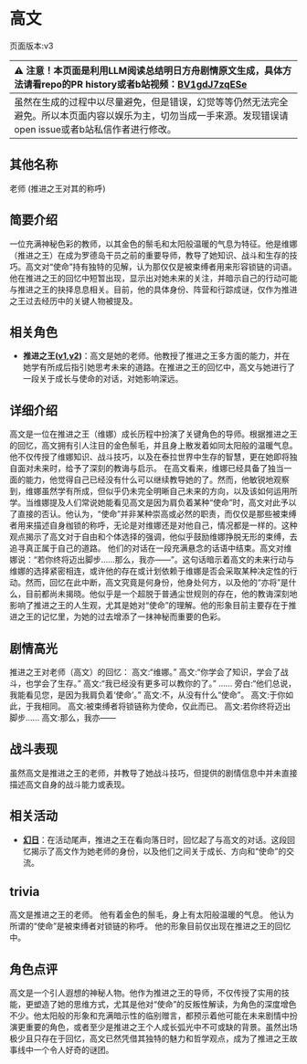 # 高文
页面版本:v3
 

| :warning: 注意！本页面是利用LLM阅读总结明日方舟剧情原文生成，具体方法请看repo的PR history或者b站视频：[BV1gdJ7zqESe](https://www.bilibili.com/video/BV1gdJ7zqESe/)         |
|:----------------------------|
| 虽然在生成的过程中以尽量避免，但是错误，幻觉等等仍然无法完全避免。所以本页面内容以娱乐为主，切勿当成一手来源。发现错误请open issue或者b站私信作者进行修改。|



## 其他名称
老师 (推进之王对其的称呼)
## 简要介绍
一位充满神秘色彩的教师，以其金色的鬃毛和太阳般温暖的气息为特征。他是维娜（推进之王）在成为罗德岛干员之前的重要导师，教导了她知识、战斗和生存的技巧。高文对“使命”持有独特的见解，认为那仅仅是被束缚者用来形容锁链的词语。他在推进之王的回忆中短暂出现，显示出对她未来的关注，并暗示自己的行动可能与推进之王的抉择息息相关。目前，他的具体身份、阵营和行踪成谜，仅作为推进之王过去经历中的关键人物被提及。
## 相关角色
-   **推进之王([v1](../chars/char_112_siege.md),[v2](char_112_siege.md))**：高文是她的老师。他教授了推进之王多方面的能力，并在她学有所成后指引她思考未来的道路。在推进之王的回忆中，高文与她进行了一段关于成长与使命的对话，对她影响深远。
## 详细介绍
高文是一位在推进之王（维娜）成长历程中扮演了关键角色的导师。根据推进之王的回忆，高文拥有引人注目的金色鬃毛，并且身上散发着如同太阳般的温暖气息。他不仅传授了维娜知识、战斗技巧，以及在泰拉世界中生存的智慧，更在她即将独自面对未来时，给予了深刻的教诲与启示。
在高文看来，维娜已经具备了独当一面的能力，他觉得自己已经没有什么可以继续教导她的了。然而，他敏锐地观察到，维娜虽然学有所成，但似乎仍未完全明晰自己未来的方向，以及该如何运用所学。当维娜提及人们常说她能看见高文是因为肩负着某种“使命”时，高文对此予以了直接的否认。他认为，“使命”并非某种崇高或必然的职责，而仅仅是那些被束缚者用来描述自身枷锁的称呼，无论是对维娜还是对他自己，情况都是一样的。这种观点揭示了高文对于自由和个体选择的强调，他似乎鼓励维娜挣脱无形的束缚，去追寻真正属于自己的道路。
他们的对话在一段充满悬念的话语中结束。高文对维娜说：“若你终将迈出脚步......那么，我亦——”。这句话暗示着高文的未来行动与维娜的选择紧密相连，或许他的存在或计划依赖于维娜是否会采取某种决定性的行动。然而，回忆在此中断，高文究竟是何身份，他身处何方，以及他的“亦将”是什么，目前都尚未揭晓。他似乎是一个超脱于普通尘世规则的存在，他的教诲深刻地影响了推进之王的人生观，尤其是她对“使命”的理解。他的形象目前主要存在于推进之王的记忆里，为她的过去增添了一抹神秘而重要的色彩。
## 剧情高光
推进之王对老师（高文）的回忆：
高文:“维娜。”
高文:“你学会了知识，学会了战斗，也学会了生存。”
高文:“我已经没有更多可以教你的了。”
......
旁白:“他们总说，我能看见您，是因为我肩负着‘使命’。”
高文:不，从没有什么“使命”。
高文:于你如此，于我相同。
高文:被束缚者将锁链称为使命，仅此而已。
高文:若你终将迈出脚步......
高文:那么，我亦——
## 战斗表现
虽然高文是推进之王的老师，并教导了她战斗技巧，但提供的剧情信息中并未直接描述高文自身的战斗能力或表现。
## 相关活动
-   **[幻日](../stories/story_siege_set_1.md)**：在活动尾声，推进之王在看向落日时，回忆起了与高文的对话。这段回忆揭示了高文作为她老师的身份，以及他们之间关于成长、方向和“使命”的交流。
## trivia
高文是推进之王的老师。
他有着金色的鬃毛，身上有太阳般温暖的气息。
他认为所谓的“使命”是被束缚者对锁链的称呼。
他的形象目前仅出现在推进之王的回忆中。
## 角色点评
高文是一个引人遐想的神秘人物。他作为推进之王的导师，不仅传授了实用的技能，更塑造了她的思维方式，尤其是他对“使命”的反叛性解读，为角色的深度增色不少。他太阳般的形象和充满暗示性的临别赠言，都预示着他可能在未来剧情中扮演更重要的角色，或者至少是推进之王个人成长弧光中不可或缺的背景。虽然出场极少且只存在于回忆，高文已然凭借其独特的魅力和哲学观点，成为了推进之王故事线中一个令人好奇的谜团。